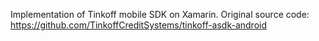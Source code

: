 Implementation of Tinkoff mobile SDK on Xamarin.
Original source code: https://github.com/TinkoffCreditSystems/tinkoff-asdk-android
